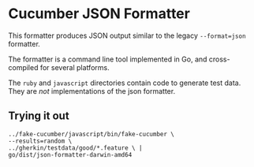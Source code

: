 # Cucumber JSON Formatter

This formatter produces JSON output similar to the legacy `--format=json` formatter.

The formatter is a command line tool implemented in Go, and cross-compiled for
several platforms.

The `ruby` and `javascript` directories contain code to generate test data. They
are *not* implementations of the json formatter.

## Trying it out

    ../fake-cucumber/javascript/bin/fake-cucumber \
    --results=random \
    ../gherkin/testdata/good/*.feature \ | 
    go/dist/json-formatter-darwin-amd64

